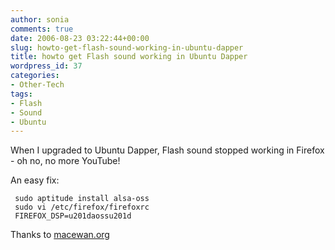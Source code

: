 ```yaml
---
author: sonia
comments: true
date: 2006-08-23 03:22:44+00:00
slug: howto-get-flash-sound-working-in-ubuntu-dapper
title: howto get Flash sound working in Ubuntu Dapper
wordpress_id: 37
categories:
- Other-Tech
tags:
- Flash
- Sound
- Ubuntu
---
```


When I upgraded to Ubuntu Dapper, Flash sound stopped working in Firefox - oh no, no more YouTube!

An easy fix:

    
     sudo aptitude install alsa-oss
     sudo vi /etc/firefox/firefoxrc
     FIREFOX_DSP=u201daossu201d


Thanks to [macewan.org](http://www.macewan.org/2006/06/01/howto-firefox-flash-video-sound-on-ubuntu-linux-dapper)
